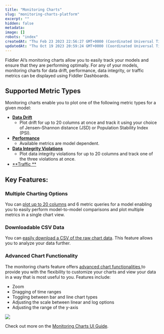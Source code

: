 ```yaml
---
title: "Monitoring Charts"
slug: "monitoring-charts-platform"
excerpt: ""
hidden: false
metadata: 
image: []
robots: "index"
createdAt: "Thu Feb 23 2023 22:56:27 GMT+0000 (Coordinated Universal Time)"
updatedAt: "Thu Oct 19 2023 20:59:24 GMT+0000 (Coordinated Universal Time)"
---
```

Fiddler AI’s monitoring charts allow you to easily track your models and ensure that they are performing optimally. For any of your models, monitoring charts for data drift, performance, data integrity, or traffic metrics can be displayed using Fiddler Dashboards.

## Supported Metric Types

Monitoring charts enable you to plot one of the following metric types for a given model:

- [**Data Drift**](doc:data-drift-platform#what-is-being-tracked)
  - Plot drift for up to 20 columns at once and track it using your choice of Jensen–Shannon distance (JSD) or Population Stability Index (PSI).
- [**Performance**](doc:performance-tracking-platform#what-is-being-tracked)
  - Available metrics are model dependent.
- [**Data Integrity Violations**](doc:data-integrity-platform#what-is-being-tracked)
  - Plot data integrity violations for up to 20 columns and track one of the three violations at once.
- [**Traffic **](doc:traffic-platform#what-is-being-tracked)

## Key Features:

### Multiple Charting Options

You can [plot up to 20 columns](doc:monitoring-charts-ui#chart-metric-queries--filters) and 6 metric queries for a model enabling you to easily perform model-to-model comparisons and plot multiple metrics in a single chart view.



### Downloadable CSV Data

You can [easily download a CSV of the raw chart data](doc:monitoring-charts-ui#breakdown-summary). This feature allows you to analyze your data further.

### Advanced Chart Functionality

The monitoring charts feature offers [advanced chart functionalities ](doc:monitoring-charts-ui#chart-metric-queries--filters)  to provide you with the flexibility to customize your charts and view your data in a way that is most useful to you. Features include:

- Zoom
- Dragging of time ranges
- Toggling between bar and line chart types
- Adjusting the scale between linear and log options
- Adjusting the range of the y-axis

![](https://files.readme.io/9ad4867-image.png)

Check out more on the [Monitoring Charts UI Guide](doc:monitoring-charts-ui).